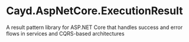 # Cayd.AspNetCore.ExecutionResult
A result pattern library for ASP.NET Core that handles success and error flows in services and CQRS-based architectures
